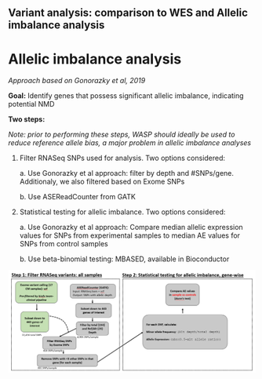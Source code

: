 ## Variant analysis: comparison to WES and Allelic imbalance analysis



# Allelic imbalance analysis
*Approach based on Gonorazky et al, 2019*

**Goal:** Identify genes that possess significant allelic imbalance, indicating potential NMD

**Two steps:**

*Note: prior to performing these steps, WASP should ideally be used to reduce reference allele bias, a major problem in allelic imbalance analyses*

1. Filter RNASeq SNPs used for analysis. Two options considered:

    a. Use Gonorazky et al approach: filter by depth and #SNPs/gene. Additionaly, we also filtered based on Exome SNPs
    
    b. Use ASEReadCounter from GATK
    
2. Statistical testing for allelic imbalance. Two options considered:

    a. Use Gonorazky et al approach: Compare median allelic expression values for SNPs from experimental samples to median AE values for SNPs from control samples
    
    b. Use beta-binomial testing: MBASED, available in Bioconductor

![AI](https://github.com/jenna-labelle/UKy-Cardio-Analsyis-RNASeq-miRNASeq/blob/master/VariantAnalysis/AIApproach.PNG)

